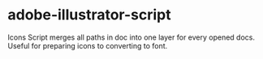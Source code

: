 # adobe-illustrator-script

Icons
Script merges all paths in doc into one layer for every opened docs. Useful for preparing icons to converting to font.
